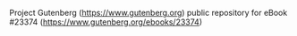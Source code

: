 Project Gutenberg (https://www.gutenberg.org) public repository for eBook #23374 (https://www.gutenberg.org/ebooks/23374)
